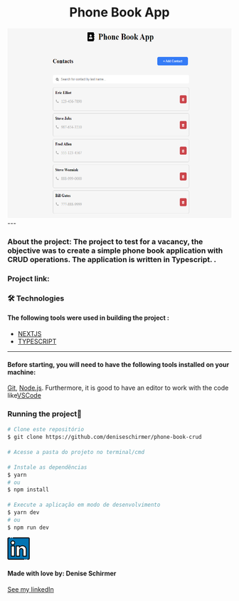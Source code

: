 <h1 style="text-align: center; font-weight: bold;">Phone Book App</h1>

<div align="center">

   <img src="public/phone-book.png" alt="demo-mobile" height="425">

</div> 
 ---

### About the project: The project to test for a vacancy, the objective was to create a simple phone book application with CRUD operations. The application is written in Typescript. .

### Project link:

### 🛠 Technologies

#### The following tools were used in building the project :

- [NEXTJS](https://nextjs.org/docs)
- [TYPESCRIPT](https://www.typescriptlang.org/docs/)

---

#### Before starting, you will need to have the following tools installed on your machine:

[Git](https://git-scm.com), [Node.js](https://nodejs.org/en/).
Furthermore, it is good to have an editor to work with the code like[VSCode](https://code.visualstudio.com/)

### Running the project🎲

```bash
# Clone este repositório
$ git clone https://github.com/deniseschirmer/phone-book-crud

# Acesse a pasta do projeto no terminal/cmd

# Instale as dependências
$ yarn
# ou
$ npm install

# Execute a aplicação em modo de desenvolvimento
$ yarn dev
# ou
$ npm run dev

```

<a href="https://raw.githubusercontent.com/ARTHURPC03/Proffy-FullStack/master/github/linkedin.png">
<img src="https://raw.githubusercontent.com/ARTHURPC03/Proffy-FullStack/master/github/linkedin.png" alt="LinkedIn" height="50"></a>
<br />

#### Made with love by: Denise Schirmer

[See my linkedIn](https://www.linkedin.com/in/denise-s-lima-schirmer-9702661ba/)
